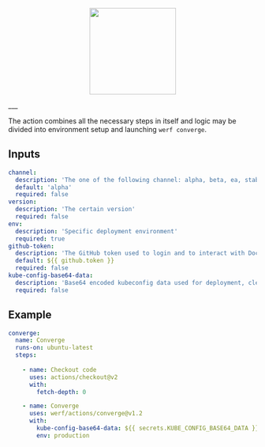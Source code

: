 <p align="center">
  <img src="https://github.com/werf/werf/raw/master/docs/images/werf-logo.svg?sanitize=true" style="max-height:100%;" height="175">
</p>
___

The action combines all the necessary steps in itself and logic may be divided into environment setup and launching `werf converge`.

## Inputs

```yaml
channel:
  description: 'The one of the following channel: alpha, beta, ea, stable, rock-solid'
  default: 'alpha'
  required: false
version:
  description: 'The certain version'
  required: false
env:
  description: 'Specific deployment environment'
  required: true
github-token:
  description: 'The GitHub token used to login and to interact with Docker Github Packages'
  default: ${{ github.token }}
  required: false
kube-config-base64-data:
  description: 'Base64 encoded kubeconfig data used for deployment, cleanup and distributed locks'
  required: false
```

## Example

```yaml
converge: 
  name: Converge
  runs-on: ubuntu-latest
  steps:
  
    - name: Checkout code
      uses: actions/checkout@v2
      with:
        fetch-depth: 0

    - name: Converge
      uses: werf/actions/converge@v1.2
      with:
        kube-config-base64-data: ${{ secrets.KUBE_CONFIG_BASE64_DATA }}
        env: production
```
